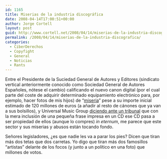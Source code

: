 ```yaml
---
id: 1165
title: Miserias de la industria discográfica
date: 2008-04-14T17:00:51+00:00
author: Jorge Cortell
layout: post
guid: http://www.cortell.net/2008/04/14/miserias-de-la-industria-discografica/
permalink: /2008/04/14/miserias-de-la-industria-discografica/
categories:
  - CiberDerechos
  - Copyfight
  - General
  - Noticias
  - Rants
---
```

Entre el Presidente de la Suciedad General de Autores y Editores (sindicato vertical anteriormente conocido como Sociedad General de Autores Españoles, nótese el cambio) calificando el nuevo canon digital (por el cual parte del coste de adquirir determinado equipamiento electrónico para, por ejemplo, hacer fotos de mis hijos) de &#8220;<a href="http://www.elpais.com/articulo/cultura/presidente/SGAE/califica/nuevo/canon/miseria/elpepucul/20080408elpepucul_9/Tes" title="noticia en El País" target="_blank">miseria</a>&#8221; pese a su importe inicial estimado de 120 millones de euros (a añadir al resto de cánones que ya van a sus bolsillos), y Universal Music Group <a href="http://www.eff.org/deeplinks/2008/04/umg-says-throwing-away-promo-cds-illegal" title="Noticia en EFF" target="_blank">diciendo ante un tribunal</a> que con la mera inclusión de una pequeña frase impresa en un CD ese CD pasa a ser propiedad de ellos (aunque lo compres) _in eternum_, me parece que este sector y sus miserias y abusos están tocando fondo.

Señores legisladores, ¿es que nadie les va a parar los pies? Dicen que tiran más dos tetas que dos carretas. Yo digo que tiran más dos famosillos &#8220;artistas&#8221; delante de los focos (y junto a un político en una foto) que millones de votos.